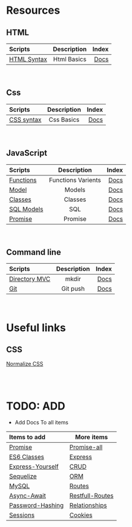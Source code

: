 # Resources

## HTML

| Scripts                                | Description |    Index |
| :------------------------------------- | :---------: | -------: |
| [HTML Syntax](./Html/FileStructure.md) | Html Basics | [Docs]() |

<br>

## Css

| Scripts                    | Description |    Index |
| :------------------------- | :---------: | -------: |
| [CSS syntax](./Css/css.md) | Css Basics  | [Docs]() |

<br>

## JavaScript

| Scripts                                  |    Description     |    Index |
| :--------------------------------------- | :----------------: | -------: |
| [Functions](./JavaScript/Functions)      | Functions Varients | [Docs]() |
| [Model](./JavaScript/Model)              |       Models       | [Docs]() |
| [Classes](./JavaScript/Class-Objects.md) |      Classes       | [Docs]() |
| [SQL Models](./JavaScript/Model.md)      |        SQL         | [Docs]() |
| [Promise](./JavaScript/promise.md)       |      Promise       | [Docs]() |

[](./JavaScript/)

<br>

## Command line

| Scripts                              | Description |    Index |
| :----------------------------------- | :---------: | -------: |
| [Directory MVC](./JavaScript/Dir.md) |    mkdir    | [Docs]() |
| [Git](./JavaScript/git.md)           |  Git push   | [Docs]() |

<br>

# Useful links

## CSS

[Normalize CSS](https://ageek.dev/normalize-css)

<br><br>

# TODO: ADD

- Add Docs To all items

| Items to add                          | More items                          |
| :------------------------------------ | ----------------------------------- |
| [Promise](##Promise-)                 | [Promise-all](##Promise-all)        |
| [ES6 Classes](#Es6_Classes)           | [Express](#Express)                 |
| [Express-Yourself](#Express_Yourself) | [CRUD](#CRUD)                       |
| [Sequelize](#sequelize)               | [ORM](#Object-relational-mapping)   |
| [MySQL](#MySQL)                       | [Routes](#Routes)                   |
| [Async-Await](#Async-Await)           | [Restfull-Routes](#Restfull-Routes) |
| [Password-Hashing](#Password-Hashing) | [Relationships](#Relationships)     |
| [Sessions](#Sessions)                 | [Cookies](#Cookies)                 |

<br>
